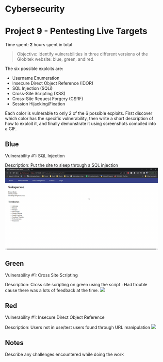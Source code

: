 # Cybersecurity
# Project 9 - Pentesting Live Targets

Time spent: **2** hours spent in total

> Objective: Identify vulnerabilities in three different versions of the Globitek website: blue, green, and red.

The six possible exploits are:

* Username Enumeration
* Insecure Direct Object Reference (IDOR)
* SQL Injection (SQLi)
* Cross-Site Scripting (XSS)
* Cross-Site Request Forgery (CSRF)
* Session Hijacking/Fixation

Each color is vulnerable to only 2 of the 6 possible exploits. First discover which color has the specific vulnerability, then write a short description of how to exploit it, and finally demonstrate it using screenshots compiled into a GIF.

## Blue

Vulnerability #1: SQL Injection

Description:
Put the site to sleep through a SQL injection
<img src="blue-vuln1.gif">


## Green

Vulnerability #1: Cross Site Scripting

Description:
Cross site scripting on green using the script : <script>alert('Mallory found the XSS!');</script>
Had trouble cause there was a lots of feedback at the time.
<img src="green-vuln1.gif">


## Red

Vulnerability #1: Insecure Direct Object Reference

Description:
Users not in use/test users found through URL manipulation
<img src="red-vuln1.gif">


## Notes

Describe any challenges encountered while doing the work

